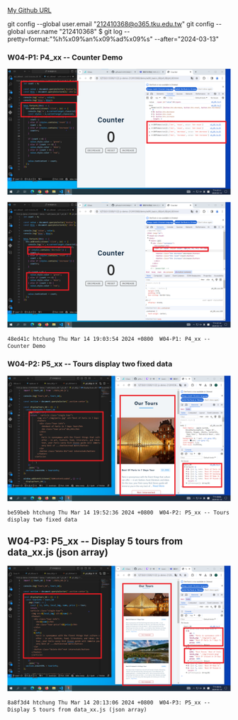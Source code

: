 [My Github URL](https://github.com/github212410368/1122-js-demo-212410368.git)

git config --global user.email "212410368@o365.tku.edu.tw"
git config --global user.name "212410368"
$ git log --pretty=format:"%h%x09%an%x09%ad%x09%s" --after="2024-03-13"

### W04-P1: P4_xx -- Counter Demo

![](w04-p1-1.png)

![](w04-p1-2.png)

```
48ed41c htchung Thu Mar 14 19:03:54 2024 +0800  W04-P1: P4_xx -- Counter Demo
```

### W04-P2: P5_xx -- Tours display two fixed data

![](w04-p2.png)

```
be59beb htchung Thu Mar 14 19:52:36 2024 +0800  W04-P2: P5_xx -- Tours display two fixed data
```

## W04-P3: P5_xx -- Display 5 tours from data_xx.js (json array)

![](w04-p3.png)

```
8a8f3d4 htchung Thu Mar 14 20:13:06 2024 +0800  W04-P3: P5_xx -- Display 5 tours from data_xx.js (json array)
```
